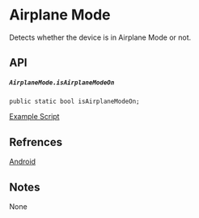 # Airplane Mode
Detects whether the device is in Airplane Mode or not.

## API
##### `AirplaneMode.isAirplaneModeOn`
`public static bool isAirplaneModeOn;`

[Example Script](../../../Assets/UnityMobileModuleDemo/Airplane%20Mode/DisplayAirplaneModeState.cs)

## Refrences
[Android](https://stackoverflow.com/a/17049778)

## Notes
None